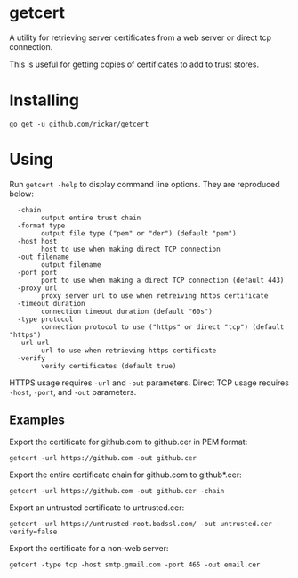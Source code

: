 # getcert

A utility for retrieving server certificates from a web server or direct tcp 
connection.

This is useful for getting copies of certificates to add to trust stores.

# Installing

```
go get -u github.com/rickar/getcert
```

# Using
Run `getcert -help` to display command line options. They are reproduced below:

```
  -chain
        output entire trust chain
  -format type
        output file type ("pem" or "der") (default "pem")
  -host host
        host to use when making direct TCP connection
  -out filename
        output filename
  -port port
        port to use when making a direct TCP connection (default 443)
  -proxy url
        proxy server url to use when retreiving https certificate
  -timeout duration
        connection timeout duration (default "60s")
  -type protocol
        connection protocol to use ("https" or direct "tcp") (default "https")
  -url url
        url to use when retrieving https certificate
  -verify
        verify certificates (default true)
```

HTTPS usage requires `-url` and `-out` parameters. Direct TCP usage requires `-host`, `-port`, and `-out` parameters.

## Examples

Export the certificate for github.com to github.cer in PEM format:
```
getcert -url https://github.com -out github.cer
```

Export the entire certificate chain for github.com to github*.cer:
```
getcert -url https://github.com -out github.cer -chain
```

Export an untrusted certificate to untrusted.cer:
```
getcert -url https://untrusted-root.badssl.com/ -out untrusted.cer -verify=false
```

Export the certificate for a non-web server:
```
getcert -type tcp -host smtp.gmail.com -port 465 -out email.cer
```
